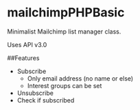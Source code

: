 # mailchimpPHPBasic
Minimalist Mailchimp list manager class.

Uses API v3.0

##Features
* Subscribe
  * Only email address (no name or else)
  * Interest groups can be set
* Unsubscribe
* Check if subscribed
